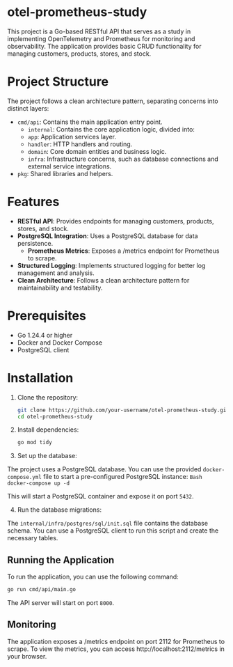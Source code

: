 # otel-prometheus-study

This project is a Go-based RESTful API that serves as a study in implementing OpenTelemetry and Prometheus for 
monitoring and observability. The application provides basic CRUD functionality for managing customers, products, 
stores, and stock.

# Project Structure

The project follows a clean architecture pattern, separating concerns into distinct layers:

- `cmd/api`: Contains the main application entry point.
  - `internal`: Contains the core application logic, divided into:
  - `app`: Application services layer.
  - `handler`: HTTP handlers and routing.
  - `domain`: Core domain entities and business logic.
  - `infra`: Infrastructure concerns, such as database connections and external service integrations.
- `pkg`: Shared libraries and helpers.

# Features

- **RESTful API**: Provides endpoints for managing customers, products, stores, and stock.
- **PostgreSQL Integration**: Uses a PostgreSQL database for data persistence.
  - **Prometheus Metrics**: Exposes a /metrics endpoint for Prometheus to scrape.
- **Structured Logging**: Implements structured logging for better log management and analysis.
- **Clean Architecture**: Follows a clean architecture pattern for maintainability and testability.

# Prerequisites

- Go 1.24.4 or higher
- Docker and Docker Compose
- PostgreSQL client

# Installation

1. Clone the repository:
    ```Bash
    git clone https://github.com/your-username/otel-prometheus-study.git
    cd otel-prometheus-study
    ```
2. Install dependencies:
    ```Bash
    go mod tidy
    ```

3. Set up the database:

The project uses a PostgreSQL database. You can use the provided `docker-compose.yml` file to start a pre-configured 
PostgreSQL instance:
    ```Bash
    docker-compose up -d
    ```

This will start a PostgreSQL container and expose it on port `5432`.

4. Run the database migrations:

The `internal/infra/postgres/sql/init.sql` file contains the database schema. You can use a PostgreSQL client to run 
this script and create the necessary tables.

## Running the Application

To run the application, you can use the following command:

```Bash
go run cmd/api/main.go
```

The API server will start on port `8000`.

## Monitoring

The application exposes a /metrics endpoint on port 2112 for Prometheus to scrape. To view the metrics, you can access 
http://localhost:2112/metrics in your browser.
